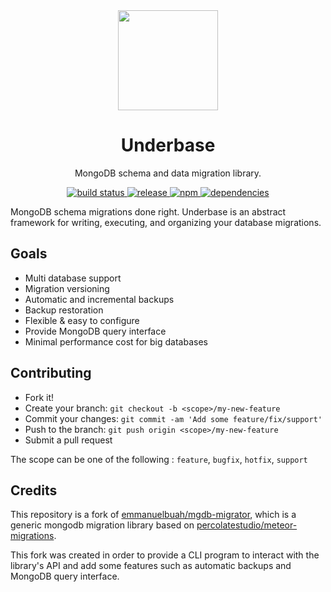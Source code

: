 <div id="underbase" align="center">
  <img src="https://svgshare.com/i/CAV.svg" width="160" alt="" />
</div>

<h1 align="center">Underbase</h1>

<p align="center">MongoDB schema and data migration library.</p>

<div align="center">
  <a href="https://travis-ci.org/sundowndev/underbase">
    <img src="https://img.shields.io/travis/sundowndev/underbase/master.svg?style=flat-square" alt="build status" />
  </a>
  <a href="https://github.com/sundowndev/underbase/releases">
    <img src="https://img.shields.io/github/release/sundowndev/underbase.svg?style=flat-square" alt="release" />
  </a>
  <a href="https://www.npmjs.com/package/underbase">
    <img alt="npm" src="https://img.shields.io/npm/v/underbase.svg?style=flat-square">
  </a>
  <a href="https://david-dm.org/sundowndev/underbase">
    <img src="https://david-dm.org/sundowndev/underbase/status.svg?style=flat-square" alt="dependencies" />
  </a>
</div>

MongoDB schema migrations done right. Underbase is an abstract framework for writing, executing, and organizing your database migrations.

## Goals

- Multi database support
- Migration versioning
- Automatic and incremental backups
- Backup restoration
- Flexible & easy to configure
- Provide MongoDB query interface
- Minimal performance cost for big databases

## Contributing

- Fork it!
- Create your branch: `git checkout -b <scope>/my-new-feature`
- Commit your changes: `git commit -am 'Add some feature/fix/support'`
- Push to the branch: `git push origin <scope>/my-new-feature`
- Submit a pull request

The scope can be one of the following : `feature`, `bugfix`, `hotfix`, `support`

## Credits

This repository is a fork of [emmanuelbuah/mgdb-migrator](https://github.com/emmanuelbuah/mgdb-migrator), which is a generic mongodb migration library based on [percolatestudio/meteor-migrations](https://github.com/percolatestudio/meteor-migrations).

This fork was created in order to provide a CLI program to interact with the library's API and add some features such as automatic backups and MongoDB query interface.
